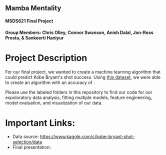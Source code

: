 Mamba Mentality
------

#### MSDS621 Final Project
#### Group Members: Chris Olley, Connor Swanson, Anish Dalal, Jon-Ross Presta, & Sankeerti Haniyur


# Project Description

For our final project, we wanted to create a machine learning algorithm that could predict Kobe Bryant's shot success. Using [this dataset](https://www.kaggle.com/c/kobe-bryant-shot-selection/data), we were able to create an algorithm with an accuracy of <INSERT ACCURACY HERE>.

Please use the labeled folders in this repository to find our code for our expoloratory data analysis, fitting multiple models, feature engineering, model evaluation, and visualization of our data.


# Important Links:

- Data source: https://www.kaggle.com/c/kobe-bryant-shot-selection/data
- Final presentation: 